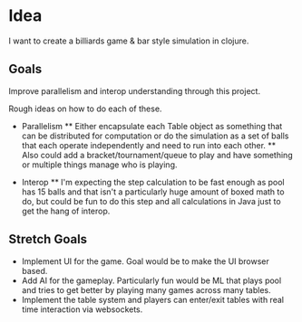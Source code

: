 # Idea

I want to create a billiards game & bar style simulation in clojure.

## Goals 

Improve parallelism and interop understanding through this project.

Rough ideas on how to do each of these.
* Parallelism
** Either encapsulate each Table object as something that can be distributed for computation or do the simulation as a set of balls that each operate independently and need to run into each other.
** Also could add a bracket/tournament/queue to play and have something or multiple things manage who is playing.

* Interop
** I'm expecting the step calculation to be fast enough as pool has 15 balls and that isn't a particularly huge amount of boxed math to do, but could be fun to do this step and all calculations in Java just to get the hang of interop.

## Stretch Goals

* Implement UI for the game. Goal would be to make the UI browser based.
* Add AI for the gameplay. Particularly fun would be ML that plays pool and tries to get better by playing many games across many tables.
* Implement the table system and players can enter/exit tables with real time interaction via websockets.
